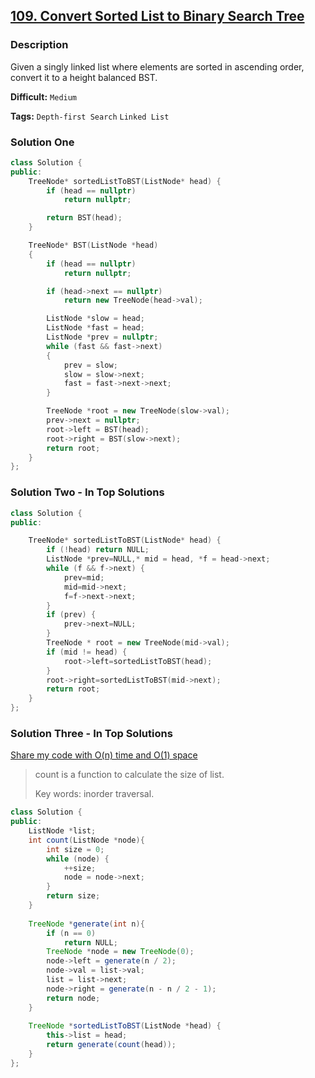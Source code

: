 ## [109. Convert Sorted List to Binary Search Tree](https://leetcode.com/problems/convert-sorted-list-to-binary-search-tree/description/)

### Description

Given a singly linked list where elements are sorted in ascending order, convert it to a height balanced BST.



**Difficult:** `Medium`

**Tags:** `Depth-first Search` `Linked List`



### Solution One

```c++
class Solution {
public:
    TreeNode* sortedListToBST(ListNode* head) {
        if (head == nullptr)
            return nullptr;

        return BST(head);
    }

    TreeNode* BST(ListNode *head)
    {
        if (head == nullptr)
            return nullptr;

        if (head->next == nullptr)
            return new TreeNode(head->val);

        ListNode *slow = head;
        ListNode *fast = head;
        ListNode *prev = nullptr;
        while (fast && fast->next)
        {
            prev = slow;
            slow = slow->next;
            fast = fast->next->next;
        }

        TreeNode *root = new TreeNode(slow->val);
        prev->next = nullptr;
        root->left = BST(head);
        root->right = BST(slow->next);
        return root;
    }
};
```



### Solution Two - In Top Solutions

```c++
class Solution {
public:

    TreeNode* sortedListToBST(ListNode* head) {
        if (!head) return NULL;
        ListNode *prev=NULL,* mid = head, *f = head->next;
        while (f && f->next) {
            prev=mid;
            mid=mid->next;
            f=f->next->next;
        }
        if (prev) {
            prev->next=NULL;
        }
        TreeNode * root = new TreeNode(mid->val);
        if (mid != head) {
            root->left=sortedListToBST(head);
        }
        root->right=sortedListToBST(mid->next);
        return root;
    }
};
```



### Solution Three - In Top Solutions

[Share my code with O(n) time and O(1) space](https://discuss.leetcode.com/topic/3286/share-my-code-with-o-n-time-and-o-1-space)

>count is a function to calculate the size of list.
>
>Key words: inorder traversal.

```java
class Solution {
public:
    ListNode *list;
    int count(ListNode *node){
        int size = 0;
        while (node) {
            ++size;
            node = node->next;
        }
        return size;
    }
    
    TreeNode *generate(int n){
        if (n == 0)
            return NULL;
        TreeNode *node = new TreeNode(0);
        node->left = generate(n / 2);
        node->val = list->val;
        list = list->next;
        node->right = generate(n - n / 2 - 1);
        return node;
    }
    
    TreeNode *sortedListToBST(ListNode *head) {
        this->list = head;
        return generate(count(head));
    }
};
```

